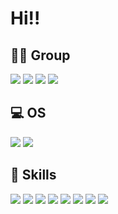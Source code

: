 # Hi!!

**🤜🤛 Group**
---
<img src="https://img.shields.io/badge/Slack-4A154B?style=for-the-badge&logo=slack&logoColor=white"/> <img src="https://img.shields.io/badge/Jira-0052CC?style=for-the-badge&logo=Jira&logoColor=FFFFFF"/> <img src="https://img.shields.io/badge/Bitbucket-0052CC?style=for-the-badge&logo=Bitbucket&logoColor=FFFFFF"/> <img src="https://img.shields.io/badge/Confluence-172B4D?style=for-the-badge&logo=Confluence&logoColor=FFFFFF"/>


**💻 OS**
---
<img src="https://img.shields.io/badge/iOS-000000?style=for-the-badge&logo=ios&logoColor=white"> <img src="https://img.shields.io/badge/Ubuntu-E95420?style=for-the-badge&logo=ubuntu&logoColor=white">


**🚀 Skills**
---
<img src="https://img.shields.io/badge/HTML5-E34F26?style=for-the-badge&logo=html5&logoColor=white"> <img src="https://img.shields.io/badge/CSS-239120?&style=for-the-badge&logo=css3&logoColor=white"> <img src="https://img.shields.io/badge/JavaScript-F7DF1E?style=for-the-badge&logo=javascript&logoColor=black"> <img src="https://img.shields.io/badge/Node.js-43853D?style=for-the-badge&logo=node.js&logoColor=white"> <img src="https://img.shields.io/badge/Sass-CC6699?style=for-the-badge&logo=sass&logoColor=white"> <img src="https://img.shields.io/badge/React-222222?style=for-the-badge&logo=React&logoColor=61DAFB"> <img src="https://img.shields.io/badge/Node.js-339933?style=for-the-badge&logo=Node.js&logoColor=FFFFFF"> <img src="https://img.shields.io/badge/Ant Design-0170FE?style=for-the-badge&logo=Ant+Design&logoColor=FFFFFF">
